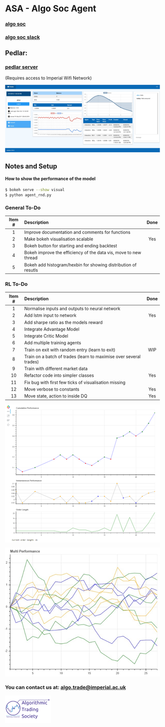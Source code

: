 # ASA - Algo Soc Agent

### [algo soc](http://www.algosoc.com)

### [algo soc slack](https://algosoc.slack.com)

## Pedlar:

### [pedlar server](http://icats.doc.ic.ac.uk) 

(Requires access to Imperial Wifi Network)

![Pedlar](misc/pedlarweb_screenshot.jpg)

## Notes and Setup

#### How to show the performance of the model

```bash
$ bokeh serve --show visual
$ python agent_rnd.py
```

### General To-Do

|Item #| Description                                                        | Done|
|:---: | :---------------------------------------------------------------   |:---:|
|1     | Improve documentation and comments for functions                   |     |
|2     | Make bokeh visualisation scalable                                  | Yes |
|3     | Bokeh button for starting and ending backtest                      |     |
|4     | Bokeh improve the efficiency of the data vis, move to new thread   |     |
|5     | Bokeh add histogram/hexbin for showing distribution of resutls     |     |


### RL To-Do

|Item #| Description                                                        | Done|
|:---: | :---------------------------------------------------------------   |:---:|
|1     | Normalise inputs and outputs to neural network                     |     |
|2     | Add lstm input to network                                          | Yes |
|3     | Add sharpe ratio as the models reward                              |     |
|4     | Integrate Advantage Model                                          |     |
|5     | Integrate Critic Model                                             |     |
|6     | Add multiple training agents                                       |     |
|7     | Train on exit with random entry (learn to exit)                    | WIP |
|8     | Train on a batch of trades (learn to maximise over several trades) |     |
|9     | Train with different market data                                   |     |
|10    | Refactor code into simpler classes                                 | Yes |
|11    | Fix bug with first few ticks of visualisation missing              |     |
|12    | Move verbose to constants                                          | Yes |
|13    | Move state, action to inside DQ                                    | Yes |




![Bokeh](misc/bokeh_performance.PNG)

![Bokeh Multi Display](misc/multi_display_example.jpg)

### You can contact us at: <algo.trade@imperial.ac.uk>

<img src="misc/icats_logo.png" alt="icats_logo" width="150"/>